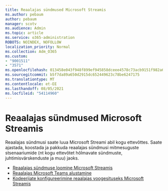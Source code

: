 ```yaml
---
title: Reaalajas sündmused Microsoft Streamis
ms.author: pebaum
author: pebaum
manager: scotv
ms.audience: Admin
ms.topic: article
ms.service: o365-administration
ROBOTS: NOINDEX, NOFOLLOW
localization_priority: Normal
ms.collection: Adm_O365
ms.custom:
- "9001511"
- "3571"
ms.openlocfilehash: 013458e043f948f899ef945858dceee4578c73acb9151f982a6ca010a5683f52
ms.sourcegitcommit: b5f7da89a650d2915dc652449623c78be6247175
ms.translationtype: MT
ms.contentlocale: et-EE
ms.lasthandoff: 08/05/2021
ms.locfileid: "54114960"
---
```

# <a name="live-events-in-microsoft-stream"></a>Reaalajas sündmused Microsoft Streamis

Reaalajas sündmusi saate luua Microsoft Streami abil kogu ettevõttes. Saate ajastada, koostada ja pakkuda reaalajas sündmusi mitmesuguste stsenaariumide (nt kogu ettevõtet hõlmavate sündmuste, juhtimisvärskenduste ja muu) jaoks.

- [Reaalajas sündmuse loomine Microsoft Streamis](https://docs.microsoft.com/stream/live-create-event)
- [Reaalajas Microsoft Teams alustamine](https://support.office.com/article/get-started-with-microsoft-teams-live-events-d077fec2-a058-483e-9ab5-1494afda578a)
- [Kodeerijate konfigureerimine reaalajas voogesituseks Microsoft Streamis](https://docs.microsoft.com/stream/live-encoder-setup)

